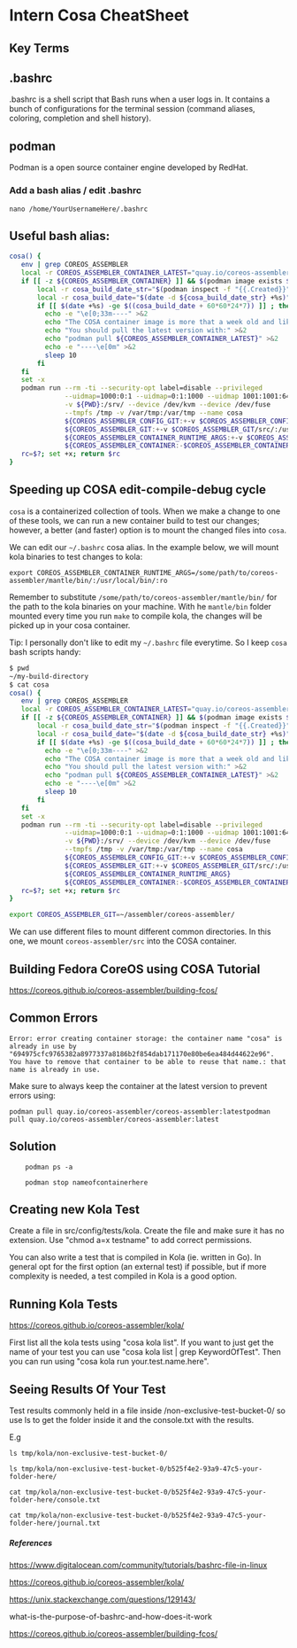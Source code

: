 # Intern Cosa CheatSheet #

## Key Terms ##
## .bashrc ##
.bashrc is a shell script that Bash runs when a user logs in. It contains a bunch of configurations for the terminal session (command aliases, coloring, completion and shell history).

## podman ##
Podman is a open source container engine developed by RedHat.

### Add a bash alias / edit .bashrc ###

```
nano /home/YourUsernameHere/.bashrc
```

## Useful bash alias: ##

``` bash
cosa() {
   env | grep COREOS_ASSEMBLER
   local -r COREOS_ASSEMBLER_CONTAINER_LATEST="quay.io/coreos-assembler/coreos-assembler:latest"
   if [[ -z ${COREOS_ASSEMBLER_CONTAINER} ]] && $(podman image exists ${COREOS_ASSEMBLER_CONTAINER_LATEST}); then
       local -r cosa_build_date_str="$(podman inspect -f "{{.Created}}" ${COREOS_ASSEMBLER_CONTAINER_LATEST} | awk '{print $1}')"
       local -r cosa_build_date="$(date -d ${cosa_build_date_str} +%s)"
       if [[ $(date +%s) -ge $((cosa_build_date + 60*60*24*7)) ]] ; then
         echo -e "\e[0;33m----" >&2
         echo "The COSA container image is more that a week old and likely outdated." >&2
         echo "You should pull the latest version with:" >&2
         echo "podman pull ${COREOS_ASSEMBLER_CONTAINER_LATEST}" >&2
         echo -e "----\e[0m" >&2
         sleep 10
       fi
   fi
   set -x
   podman run --rm -ti --security-opt label=disable --privileged                                      \
              --uidmap=1000:0:1 --uidmap=0:1:1000 --uidmap 1001:1001:64536                            \
              -v ${PWD}:/srv/ --device /dev/kvm --device /dev/fuse                                    \
              --tmpfs /tmp -v /var/tmp:/var/tmp --name cosa                                           \
              ${COREOS_ASSEMBLER_CONFIG_GIT:+-v $COREOS_ASSEMBLER_CONFIG_GIT:/srv/src/config/:ro}     \
              ${COREOS_ASSEMBLER_GIT:+-v $COREOS_ASSEMBLER_GIT/src/:/usr/lib/coreos-assembler/:ro}    \
              ${COREOS_ASSEMBLER_CONTAINER_RUNTIME_ARGS:+-v $COREOS_ASSEMBLER_CONTAINER_RUNTIME_ARGS} \
              ${COREOS_ASSEMBLER_CONTAINER:-$COREOS_ASSEMBLER_CONTAINER_LATEST} "$@"
   rc=$?; set +x; return $rc
}
```
## Speeding up COSA edit-compile-debug cycle ##

`cosa` is a containerized collection of tools. When we make a change to one of these tools, we can run a new container build to test our changes; however, a better (and faster) option is to mount the changed files into `cosa`. 

We can edit our `~/.bashrc` cosa alias. In the example below, we will mount kola binaries to test changes to kola:

```
export COREOS_ASSEMBLER_CONTAINER_RUNTIME_ARGS=/some/path/to/coreos-assembler/mantle/bin/:/usr/local/bin/:ro
```

Remember to substitute `/some/path/to/coreos-assembler/mantle/bin/` for the path to the kola binaries on your machine. With he `mantle/bin` folder mounted
every time you run `make` to compile kola, the changes will be picked up in your cosa container.

Tip: I personally don't like to edit my `~/.bashrc` file everytime. So I keep `cosa` bash scripts handy:

``` bash
$ pwd
~/my-build-directory
$ cat cosa
cosa() {
   env | grep COREOS_ASSEMBLER
   local -r COREOS_ASSEMBLER_CONTAINER_LATEST="quay.io/coreos-assembler/coreos-assembler:latest"
   if [[ -z ${COREOS_ASSEMBLER_CONTAINER} ]] && $(podman image exists ${COREOS_ASSEMBLER_CONTAINER_LATEST}); then
       local -r cosa_build_date_str="$(podman inspect -f "{{.Created}}" ${COREOS_ASSEMBLER_CONTAINER_LATEST} | awk '{print $1}')"
       local -r cosa_build_date="$(date -d ${cosa_build_date_str} +%s)"
       if [[ $(date +%s) -ge $((cosa_build_date + 60*60*24*7)) ]] ; then
         echo -e "\e[0;33m----" >&2
         echo "The COSA container image is more that a week old and likely outdated." >&2
         echo "You should pull the latest version with:" >&2
         echo "podman pull ${COREOS_ASSEMBLER_CONTAINER_LATEST}" >&2
         echo -e "----\e[0m" >&2
         sleep 10
       fi
   fi
   set -x
   podman run --rm -ti --security-opt label=disable --privileged                                    \
              --uidmap=1000:0:1 --uidmap=0:1:1000 --uidmap 1001:1001:64536                          \
              -v ${PWD}:/srv/ --device /dev/kvm --device /dev/fuse                                  \
              --tmpfs /tmp -v /var/tmp:/var/tmp --name cosa                                         \
              ${COREOS_ASSEMBLER_CONFIG_GIT:+-v $COREOS_ASSEMBLER_CONFIG_GIT:/srv/src/config/:ro}   \
              ${COREOS_ASSEMBLER_GIT:+-v $COREOS_ASSEMBLER_GIT/src/:/usr/lib/coreos-assembler/:ro}  \
              ${COREOS_ASSEMBLER_CONTAINER_RUNTIME_ARGS}                                            \
              ${COREOS_ASSEMBLER_CONTAINER:-$COREOS_ASSEMBLER_CONTAINER_LATEST} "$@"
   rc=$?; set +x; return $rc
}

export COREOS_ASSEMBLER_GIT=~/assembler/coreos-assembler/
```

We can use different files to mount different common directories. In this one, we mount `coreos-assembler/src` into the COSA container.

## Building Fedora CoreOS using COSA Tutorial ##
https://coreos.github.io/coreos-assembler/building-fcos/

## Common Errors ##
```
Error: error creating container storage: the container name "cosa" is already in use by "694975cfc9765382a8977337a8186b2f854dab171170e80be6ea484d44622e96". You have to remove that container to be able to reuse that name.: that name is already in use.
```

Make sure to always keep the container at the latest version to prevent errors using:

```
podman pull quay.io/coreos-assembler/coreos-assembler:latestpodman pull quay.io/coreos-assembler/coreos-assembler:latest

```
## Solution ##

```
    podman ps -a

    podman stop nameofcontainerhere   
```

## Creating new Kola Test ##
Create a file in src/config/tests/kola. Create the file and make sure it has no extension. Use "chmod a=x testname" to add correct permissions.

You can also write a test that is compiled in Kola (ie. written in Go). In general opt for the first option (an external test) if possible, but if more complexity is needed, a test compiled in Kola is a good option.

## Running Kola Tests ##
https://coreos.github.io/coreos-assembler/kola/

First list all the kola tests using "cosa kola list". If you want to just get the name of your test you can use "cosa kola list | grep KeywordOfTest". Then you can run using "cosa kola run your.test.name.here".

## Seeing Results Of Your Test ##
Test results commonly held in a file inside  /non-exclusive-test-bucket-0/ so use ls to get the folder inside it and the console.txt with the results. 

E.g

```
ls tmp/kola/non-exclusive-test-bucket-0/

ls tmp/kola/non-exclusive-test-bucket-0/b525f4e2-93a9-47c5-your-folder-here/

cat tmp/kola/non-exclusive-test-bucket-0/b525f4e2-93a9-47c5-your-folder-here/console.txt

cat tmp/kola/non-exclusive-test-bucket-0/b525f4e2-93a9-47c5-your-folder-here/journal.txt
```

##### References ####
https://www.digitalocean.com/community/tutorials/bashrc-file-in-linux

https://coreos.github.io/coreos-assembler/kola/

https://unix.stackexchange.com/questions/129143/

what-is-the-purpose-of-bashrc-and-how-does-it-work

https://coreos.github.io/coreos-assembler/building-fcos/